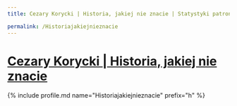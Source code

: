 ```yaml
---
title: Cezary Korycki | Historia, jakiej nie znacie | Statystyki patronite.pl | Patromierz

permalink: /Historiajakiejnieznacie
---
```


# [Cezary Korycki | Historia, jakiej nie znacie](https://patronite.pl/Historiajakiejnieznacie)

{% include profile.md name="Historiajakiejnieznacie" prefix="h" %}
